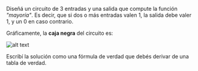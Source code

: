 Diseñá un circuito de 3 entradas y una salida que compute la función _"mayoría"_. Es decir, que si dos o más entradas valen 1, la salida debe valer 1, y un 0 en caso contrario. 

Gráficamente, la **caja negra** del circuito es:

![alt text](https://github.com/Orga-UNQ/mumuki-guia-bajo-nivel-logica-digital/blob/master/cajanegra3entradas.png?raw=true "Logo Title Text 1")


Escribí la solución como una fórmula de verdad que debés derivar de una tabla de verdad.

